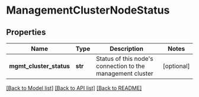 # ManagementClusterNodeStatus

## Properties
Name | Type | Description | Notes
------------ | ------------- | ------------- | -------------
**mgmt_cluster_status** | **str** | Status of this node&#x27;s connection to the management cluster | [optional] 

[[Back to Model list]](../README.md#documentation-for-models) [[Back to API list]](../README.md#documentation-for-api-endpoints) [[Back to README]](../README.md)

